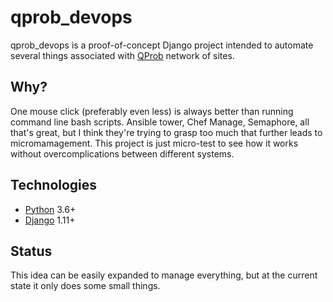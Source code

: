 # qprob_devops
<!-- [![Build Status](https://travis-ci.org/xenu256/QProb.svg?branch=master)](https://travis-ci.org/xenu256/QProb)-->

qprob_devops is a proof-of-concept Django project intended to automate several things associated with  [QProb](https://github.com/xenu256/QProb) network of sites.

## Why?

One mouse click (preferably even less) is always better than running command line bash scripts. 
Ansible tower, Chef Manage, Semaphore, all that's great, but I think they're trying to grasp 
too much that further leads to micromamagement. This project is just micro-test to see how it works 
without overcomplications between different systems.

## Technologies

* [Python](https://github.com/python/cpython) 3.6+
* [Django](https://github.com/django/django) 1.11+

## Status

This idea can be easily expanded to manage everything, but 
at the current state it only does some small things.